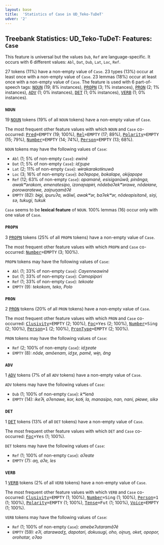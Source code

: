 ```yaml
---
layout: base
title:  'Statistics of Case in UD_Teko-TuDeT'
udver: '2'
---
```


## Treebank Statistics: UD_Teko-TuDeT: Features: `Case`

This feature is universal but the values `Dub`, `Ref` are language-specific.
It occurs with 6 different values: `Abl`, `Dat`, `Dub`, `Lat`, `Loc`, `Ref`.

27 tokens (11%) have a non-empty value of `Case`.
23 types (13%) occur at least once with a non-empty value of `Case`.
23 lemmas (18%) occur at least once with a non-empty value of `Case`.
The feature is used with 6 part-of-speech tags: <tt><a href="eme_tudet-pos-NOUN.html">NOUN</a></tt> (19; 8% instances), <tt><a href="eme_tudet-pos-PROPN.html">PROPN</a></tt> (3; 1% instances), <tt><a href="eme_tudet-pos-PRON.html">PRON</a></tt> (2; 1% instances), <tt><a href="eme_tudet-pos-ADV.html">ADV</a></tt> (1; 0% instances), <tt><a href="eme_tudet-pos-DET.html">DET</a></tt> (1; 0% instances), <tt><a href="eme_tudet-pos-VERB.html">VERB</a></tt> (1; 0% instances).

### `NOUN`

19 <tt><a href="eme_tudet-pos-NOUN.html">NOUN</a></tt> tokens (19% of all `NOUN` tokens) have a non-empty value of `Case`.

The most frequent other feature values with which `NOUN` and `Case` co-occurred: <tt><a href="eme_tudet-feat-Pred.html">Pred</a></tt><tt>=EMPTY</tt> (19; 100%), <tt><a href="eme_tudet-feat-Rel.html">Rel</a></tt><tt>=EMPTY</tt> (17; 89%), <tt><a href="eme_tudet-feat-Polarity.html">Polarity</a></tt><tt>=EMPTY</tt> (15; 79%), <tt><a href="eme_tudet-feat-Number.html">Number</a></tt><tt>=EMPTY</tt> (14; 74%), <tt><a href="eme_tudet-feat-Person.html">Person</a></tt><tt>=EMPTY</tt> (13; 68%).

`NOUN` tokens may have the following values of `Case`:

* `Abl` (1; 5% of non-empty `Case`): <em>ewinẽ</em>
* `Dat` (1; 5% of non-empty `Case`): <em>idʒupe</em>
* `Lat` (2; 11% of non-empty `Case`): <em>wɨrakarakotɨnuwã</em>
* `Loc` (3; 16% of non-empty `Case`): <em>baʔepope, bokalape, okijapope</em>
* `Ref` (12; 63% of non-empty `Case`): <em>apamanẽ, esisiganũwã, pinãnga, awakʷərakom, emenatesipo, izonaɲapɨrɨ, nõdebaʔekʷərawe, nõdeɨane, porowaratewe, zaiɲuŋamãʔẽ</em>
* `EMPTY` (82): <em>bɨgi, ipuruʔa, wãĩwĩ, awakʷər, baʔekʷər, nõdeapisitanẽ, siŋi, sə, tukugi, tukuk</em>

`Case` seems to be **lexical feature** of `NOUN`. 100% lemmas (16) occur only with one value of `Case`.

### `PROPN`

3 <tt><a href="eme_tudet-pos-PROPN.html">PROPN</a></tt> tokens (25% of all `PROPN` tokens) have a non-empty value of `Case`.

The most frequent other feature values with which `PROPN` and `Case` co-occurred: <tt><a href="eme_tudet-feat-Number.html">Number</a></tt><tt>=EMPTY</tt> (3; 100%).

`PROPN` tokens may have the following values of `Case`:

* `Abl` (1; 33% of non-empty `Case`): <em>Cayenneawinẽ</em>
* `Dat` (1; 33% of non-empty `Case`): <em>Camopipori</em>
* `Ref` (1; 33% of non-empty `Case`): <em>tekoate</em>
* `EMPTY` (9): <em>tekokom, teko, Polo</em>

### `PRON`

2 <tt><a href="eme_tudet-pos-PRON.html">PRON</a></tt> tokens (20% of all `PRON` tokens) have a non-empty value of `Case`.

The most frequent other feature values with which `PRON` and `Case` co-occurred: <tt><a href="eme_tudet-feat-Clusivity.html">Clusivity</a></tt><tt>=EMPTY</tt> (2; 100%), <tt><a href="eme_tudet-feat-Foc.html">Foc</a></tt><tt>=Yes</tt> (2; 100%), <tt><a href="eme_tudet-feat-Number.html">Number</a></tt><tt>=Sing</tt> (2; 100%), <tt><a href="eme_tudet-feat-Person.html">Person</a></tt><tt>=1</tt> (2; 100%), <tt><a href="eme_tudet-feat-PronType.html">PronType</a></tt><tt>=EMPTY</tt> (2; 100%).

`PRON` tokens may have the following values of `Case`:

* `Ref` (2; 100% of non-empty `Case`): <em>idʒeate</em>
* `EMPTY` (8): <em>nõde, amõenam, idʒe, pamẽ, wɨɲ, ãng</em>

### `ADV`

1 <tt><a href="eme_tudet-pos-ADV.html">ADV</a></tt> tokens (7% of all `ADV` tokens) have a non-empty value of `Case`.

`ADV` tokens may have the following values of `Case`:

* `Dub` (1; 100% of non-empty `Case`): <em>kʷienã</em>
* `EMPTY` (14): <em>ikeʔɨ, aʔenawe, kor, kotɨ, la, manasipo, nan, nani, pɨawe, sikə</em>

### `DET`

1 <tt><a href="eme_tudet-pos-DET.html">DET</a></tt> tokens (13% of all `DET` tokens) have a non-empty value of `Case`.

The most frequent other feature values with which `DET` and `Case` co-occurred: <tt><a href="eme_tudet-feat-Foc.html">Foc</a></tt><tt>=Yes</tt> (1; 100%).

`DET` tokens may have the following values of `Case`:

* `Ref` (1; 100% of non-empty `Case`): <em>aʔeate</em>
* `EMPTY` (7): <em>aŋ, aʔe, les</em>

### `VERB`

1 <tt><a href="eme_tudet-pos-VERB.html">VERB</a></tt> tokens (2% of all `VERB` tokens) have a non-empty value of `Case`.

The most frequent other feature values with which `VERB` and `Case` co-occurred: <tt><a href="eme_tudet-feat-Clusivity.html">Clusivity</a></tt><tt>=EMPTY</tt> (1; 100%), <tt><a href="eme_tudet-feat-Number.html">Number</a></tt><tt>=Sing</tt> (1; 100%), <tt><a href="eme_tudet-feat-Person.html">Person</a></tt><tt>=1</tt> (1; 100%), <tt><a href="eme_tudet-feat-Polarity.html">Polarity</a></tt><tt>=EMPTY</tt> (1; 100%), <tt><a href="eme_tudet-feat-Tense.html">Tense</a></tt><tt>=Fut</tt> (1; 100%), <tt><a href="eme_tudet-feat-Voice.html">Voice</a></tt><tt>=EMPTY</tt> (1; 100%).

`VERB` tokens may have the following values of `Case`:

* `Ref` (1; 100% of non-empty `Case`): <em>amebeʔutaramãʔẽ</em>
* `EMPTY` (59): <em>eʔi, atarawadʒ, dapotari, dokusugi, oho, oiɲuŋ, oket, opopor, orohotar, oʔao</em>


